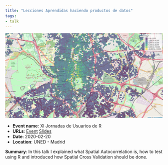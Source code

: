 ```yaml
---
title: "Lecciones Aprendidas haciendo productos de datos"
tags:
- talk
---
```

![Spatial Autocorrelation](appearances/2020/Spatial%20Autocorrelation/Spatial%20Autocorrelation.png)

- **Event name**: XI Jornadas de Usuarios de R
- **URLs**: [Event](http://r-es.org/XIjuR/) [Slides](https://docs.google.com/presentation/d/13NMMeQkvK2imWemUTkHGb32ddJjLM-ad_rGG8kClhNU/edit?usp=sharing)
- **Date**: 2020-02-20
- **Location**: UNED - Madrid

**Summary**: In this talk I explained what Spatial Autocorrelation is, how to test using R and introduced how Spatial Cross Validation should be done.